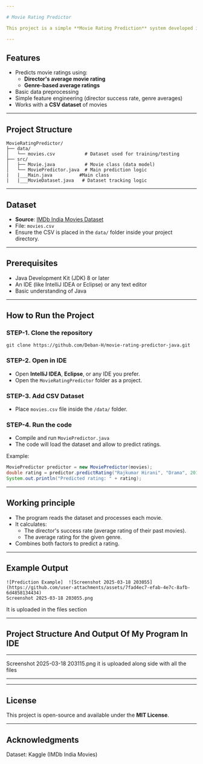 ```yaml
---

# Movie Rating Predictor 

This project is a simple **Movie Rating Prediction** system developed in **Java**. The goal is to predict movie ratings based on factors such as **director**, **movie name**, **genre**, and **release year**, using a dataset of movies.

---
```


## Features

- Predicts movie ratings using:
  - **Director's average movie rating**
  - **Genre-based average ratings**
- Basic data preprocessing
- Simple feature engineering (director success rate, genre averages)
- Works with a **CSV dataset** of movies

---

## Project Structure

```
MovieRatingPredictor/
├── data/
│   └── movies.csv           # Dataset used for training/testing
├── src/
│   ├── Movie.java           # Movie class (data model)
│   └── MoviePredictor.java  # Main prediction logic
|   |___Main.java          #Main class
|   |___MovieDataset.java   # Dataset tracking logic

```

---

##  Dataset

- **Source**: [IMDb India Movies Dataset](https://www.kaggle.com/datasets/adrianmcmahon/imdb-india-movies)
- File: `movies.csv`
- Ensure the CSV is placed in the `data/` folder inside your project directory.

---

## Prerequisites

- Java Development Kit (JDK) 8 or later
- An IDE (like IntelliJ IDEA or Eclipse) or any text editor
- Basic understanding of Java 

---

## How to Run the Project

### STEP-1. Clone the repository
```
git clone https://github.com/Deban-H/movie-rating-predictor-java.git
```

### STEP-2. Open in IDE
- Open **IntelliJ IDEA**, **Eclipse**, or any IDE you prefer.
- Open the `MovieRatingPredictor` folder as a project.

### STEP-3. Add CSV Dataset
- Place `movies.csv` file inside the `/data/` folder.

### STEP-4. Run the code
- Compile and run `MoviePredictor.java`
- The code will load the dataset and allow to predict ratings.

Example:
```java
MoviePredictor predictor = new MoviePredictor(movies);
double rating = predictor.predictRating("Rajkumar Hirani", "Drama", 2018);
System.out.println("Predicted rating: " + rating);
```

---

## Working principle
- The program reads the dataset and processes each movie.
- It calculates:
  - The director's success rate (average rating of their past movies).
  - The average rating for the given genre.
- Combines both factors to predict a rating.

---

## Example Output
```
![Prediction Example]  ![Screenshot 2025-03-18 203055](https://github.com/user-attachments/assets/7fad4ec7-efab-4e7c-8afb-6d4858134434)
Screenshot 2025-03-18 203055.png

```
It is uploaded in the files section

---
## Project Structure And Output Of My Program In IDE
---
Screenshot 2025-03-18 203115.png
it is uploaded along side with all the files

---

---
##  License
This project is open-source and available under the **MIT License**.

---


##  Acknowledgments
Dataset: Kaggle (IMDb India Movies)
  
